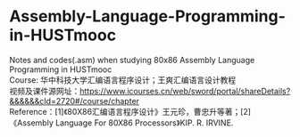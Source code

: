 # Assembly-Language-Programming-in-HUSTmooc
Notes and codes(.asm) when studying 80x86 Assembly Language Programming in HUSTmooc         
Course: 华中科技大学汇编语言程序设计；王爽汇编语言设计教程   
视频及课件源网址：https://www.icourses.cn/web/sword/portal/shareDetails?&&&&&&cId=2720#/course/chapter        
Reference：[1]《80X86汇编语言程序设计》王元珍，曹忠升等著；[2]《Assembly Language For 80X86 Processors》KIP. R. IRVINE.      
